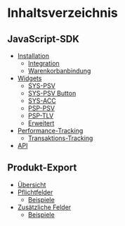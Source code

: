 # Inhaltsverzeichnis

## JavaScript-SDK

* [Installation](javascript-sdk/installation/)
  * [Integration](javascript-sdk/installation/integration.md)
  * [Warenkorbanbindung](javascript-sdk/installation/warenkorbanbindung.md)
* [Widgets](javascript-sdk/widgets/)
  * [SYS-PSV](javascript-sdk/widgets/sys-psv.md)
  * [SYS-PSV Button](javascript-sdk/widgets/sys-psv-button.md)
  * [SYS-ACC](javascript-sdk/widgets/sys-acc.md)
  * [PSP-PSV](javascript-sdk/widgets/psp-psv.md)
  * [PSP-TLV](javascript-sdk/widgets/psp-tlv.md)
  * [Erweitert](javascript-sdk/widgets/erweitert.md)
* [Performance-Tracking](javascript-sdk/performance-tracking/)
  * [Transaktions-Tracking](javascript-sdk/performance-tracking/transaktions-tracking.md)
* [API](javascript-sdk/api.md)

## Produkt-Export

* [Übersicht](produkt-export/uebersicht.md)
* [Pflichtfelder]()
  * [Beispiele](produkt-export/anforderungen-fashion-content-pool/pflichtfelder-beispiele.md)
* [Zusätzliche Felder]()
  * [Beispiele](produkt-export/anforderungen-fashion-content-pool/zusaetzliche-felder-beispiele.md)

